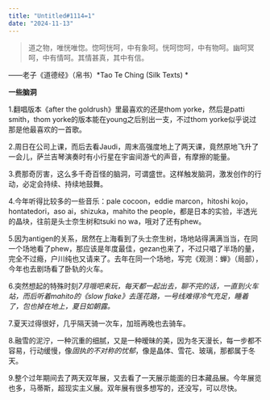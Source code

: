 ```yaml
---
title: "Untitled#1114=1" 
date: "2024-11-13" 
---
```


> 道之物，唯恍唯惚。惚呵恍呵，中有象呵。恍呵惚呵，中有物呵。幽呵冥呵，中有情呵。其情甚真，其中有信。  

——老子《道德经》（帛书）*Tao Te Ching (Silk Texts) *

**一些脑洞**  

1.翻唱版本《after the goldrush》里最喜欢的还是thom yorke，然后是patti smith，thom yorke的版本能在young之后别出一支，不过thom yorke似乎说过那是他最喜欢的一首歌。  

2.周日在公司上课，而后去看Jaudi，周末高强度地上了两天课，竟然原地飞升了一会儿，萨兰吉琴演奏时有小行星在宇宙间游弋的声音，有摩擦的能量。  

3.费那奇厉害，这么多千奇百怪的脑洞，可谓盛世。这样触发脑洞，激发创作的行动，必定会持续、持续地鼓舞。  

4.今年听得比较多的一些音乐：pale cocoon，eddie marcon，hitoshi kojo，hontatedori，aso ai，shizuka，mahito the people，都是日本的实验，半透光的晶块，往前是头士奈生树和tsuki no wa，哦对了还有phew。  

5.因为antigen的关系，居然在上海看到了头士奈生树，场地站得满满当当，在同一个场地看了phew，那应该是年度最佳，gezan也来了，不过只唱了半场的量，完全不过瘾，户川纯也又请来了。去年在同一个场地，写完《观测：蝉》（局部），今年也去剧场看了卧轨的火车。  

6.突然想起的特殊时刻*7月哦吧来玩，每天都一起出去，聊不完的话，一直到火车站，而后听着mahito的《slow flake》去莲花路，一号线难得冷气充足，睡着了，包也掉在地上，夏日如朝露。*  

7.夏天过得很好，几乎隔天骑一次车，加班再晚也去骑车。  

8.融雪的泥泞，一种沉重的细腻，又是一种暧昧的美，因为冬天漫长，每一步都不容易，行动缓慢，像*固执的不对称的忧郁*，像是晶体、雪花、玻璃，那都属于冬天。  

9.整个过年期间去了两天双年展，又去看了一天展示能面的日本藏品展。今年展览也多，马蒂斯，超现实主义展。双年展有很多想写的，还没写，可以尽快。  
